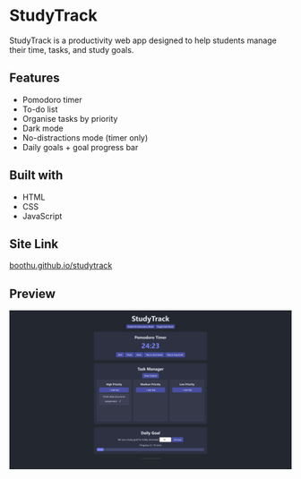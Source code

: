 # StudyTrack

StudyTrack is a productivity web app designed to help students manage their time, tasks, and study goals.

## Features

- Pomodoro timer
- To-do list 
- Organise tasks by priority
- Dark mode
- No-distractions mode (timer only)
- Daily goals + goal progress bar

## Built with

- HTML
- CSS
- JavaScript

## Site Link

[boothu.github.io/studytrack](https://boothu.github.io/studytrack/)

## Preview
<img src="https://raw.githubusercontent.com/Boothu/boothu.github.io/main/images/ST%20PREVIEW%20DARK.png" alt="Preview" width="900">
